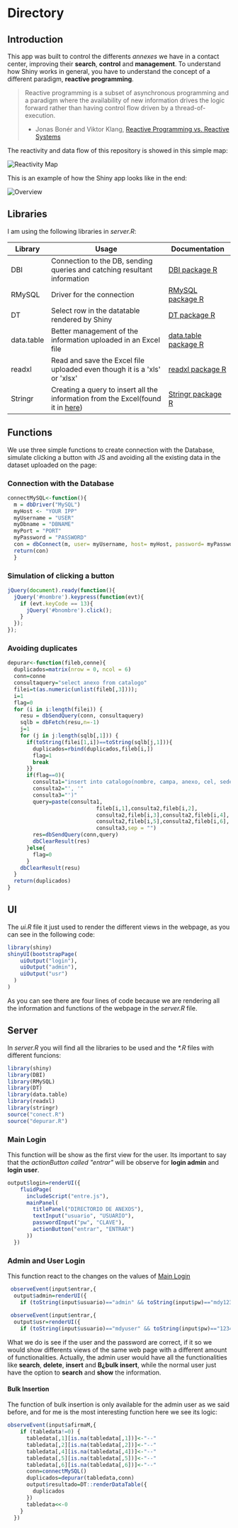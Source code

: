 # Directory

## Introduction
This app was built to control the differents *annexes* we have in a contact center, improving their **search**, **control** and **management**.
To understand how Shiny works in general, you have to understand the concept of a different paradigm, **reactive programming**.

> Reactive programming is a subset of asynchronous programming and a paradigm where the availability of new information drives the logic forward rather than having control flow driven by a thread-of-execution.
>- Jonas Bonér and Viktor Klang, [Reactive Programming vs. Reactive Systems](https://www.oreilly.com/ideas/reactive-programming-vs-reactive-systems)

The reactivity and data flow of this repository is showed in this simple map:

![Reactivity Map](https://user-images.githubusercontent.com/31576039/45839122-11f51680-bcd9-11e8-9e41-f906d103aa4f.png)

This is an example of how the Shiny app looks like in the end:

![Overview](https://user-images.githubusercontent.com/31576039/45829616-f847d500-bcc0-11e8-9883-ce55a82eb261.png)

## Libraries
I am using the following libraries in *server.R*:

Library | Usage | Documentation
------- | ----- | -------------
DBI | Connection to the DB, sending queries and catching resultant information | [DBI package R](https://www.rdocumentation.org/packages/DBI/versions/0.5-1)
RMySQL | Driver for the connection | [RMySQL package R](https://www.rdocumentation.org/packages/RMySQL/versions/0.10.15)
DT | Select row in the datatable rendered by Shiny | [DT package R](https://www.rdocumentation.org/packages/DT/versions/0.4)
data.table | Better management of the information uploaded in an Excel file | [data.table package R](https://www.rdocumentation.org/packages/data.table/versions/1.11.6)
readxl | Read and save the Excel file uploaded even though it is a 'xls' or 'xlsx' | [readxl package R](https://www.rdocumentation.org/packages/readxl/versions/1.1.0)
Stringr | Creating a query to insert all the information from the Excel(found it in [here](https://user-images.githubusercontent.com/31576039/45834019-c425e180-bccb-11e8-9321-04dc81f1d093.png)) | [Stringr package R](https://www.rdocumentation.org/packages/stringr/versions/1.3.1)

## Functions
We use three simple functions to create connection with the Database, simulate clicking a button with JS and avoiding all the existing data in the dataset uploaded on the page:

### Connection with the Database
```R
connectMySQL<-function(){
  m = dbDriver("MySQL")
  myHost <- "YOUR IPP"
  myUsername = "USER"
  myDbname = "DBNAME"
  myPort = "PORT"
  myPassword = "PASSWORD"
  con = dbConnect(m, user= myUsername, host= myHost, password= myPassword, dbname= myDbname, port= myPort)
  return(con)
  }
```

### Simulation of clicking a button
```javascript
jQuery(document).ready(function(){
  jQuery('#nombre').keypress(function(evt){
    if (evt.keyCode == 13){
      jQuery('#bnombre').click();
    }
  });
});
```

### Avoiding duplicates
```R
depurar<-function(fileb,conne){
  duplicados=matrix(nrow = 0, ncol = 6)
  conn=conne
  consultaquery="select anexo from catalogo"
  filei=t(as.numeric(unlist(fileb[,3])));
  i=1
  flag=0
  for (i in i:length(filei)) {
    resu = dbSendQuery(conn, consultaquery)
    sqlb = dbFetch(resu,n=-1)
    j=1
    for (j in j:length(sqlb[,1])) {
      if(toString(filei[1,i])==toString(sqlb[j,1])){
        duplicados=rbind(duplicados,fileb[i,])
        flag=1
        break
      }}
      if(flag==0){
        consulta1="insert into catalogo(nombre, campa, anexo, cel, sede,cargo) value ('"
        consulta2="', '"
        consulta3="')"
        query=paste(consulta1,
                            fileb[i,1],consulta2,fileb[i,2],
                            consulta2,fileb[i,3],consulta2,fileb[i,4],
                            consulta2,fileb[i,5],consulta2,fileb[i,6],
                            consulta3,sep = "")
        res=dbSendQuery(conn,query)
        dbClearResult(res)
      }else{
        flag=0
      }
    dbClearResult(resu)
  }
  return(duplicados)
}
```

## UI
The *ui.R* file it just used to render the different views in the webpage, as you can see in the following code:
```R
library(shiny)
shinyUI(bootstrapPage(
    uiOutput("login"),
    uiOutput("admin"),
    uiOutput("usr")
  )
)
```
As you can see there are four lines of code because we are rendering all the information and functions of the webpage in the *server.R* file.

## Server
In *server.R* you will find all the libraries to be used and the _*.R_ files with different funcions:
```R
library(shiny)
library(DBI)
library(RMySQL)
library(DT)
library(data.table)
library(readxl)
library(stringr)
source("conect.R")
source("depurar.R")
```
### Main Login
This function will be show as the first view for the user. Its important to say that the *actionButton called "entrar"* will be observe for **login admin** and **login user**.
```R
output$login=renderUI({
    fluidPage(
      includeScript("entre.js"),
      mainPanel(
        titlePanel("DIRECTORIO DE ANEXOS"),
        textInput("usuario", "USUARIO"),
        passwordInput("pw", "CLAVE"),
        actionButton("entrar", "ENTRAR")
      ))
  })
  ```
### Admin and User Login
This function react to the changes on the values of [Main Login](https://github.com/AndreAlz/Directory/blob/master/README.md#main-login)
  ```R
   observeEvent(input$entrar,{
    output$admin=renderUI({
      if (toString(input$usuario)=="admin" && toString(input$pw)=="mdy12345") {...}
      
   observeEvent(input$entrar,{
    output$usr=renderUI({
      if (toString(input$usuario)=="mdyuser" && toString(input$pw)=="12345") {...}
  ```
What we do is see if the user and the password are correct, if it so we would show differents views of the same web page with a different amount of functionalities. Actually, the admin user would have all the functionalities like **search**, **delete**, **insert** and **B¿bulk insert**, while the normal user just have the option to **search** and **show** the information.

#### Bulk Insertion
The function of bulk insertion is only available for the admin user as we said before, and for me is the most interesting function here we see its logic:
```R
observeEvent(input$afirmaM,{
    if (tabledata!=0) {
      tabledata[,1][is.na(tabledata[,1])]<-"--"
      tabledata[,2][is.na(tabledata[,2])]<-"--"
      tabledata[,4][is.na(tabledata[,4])]<-"--"
      tabledata[,5][is.na(tabledata[,5])]<-"--"
      tabledata[,6][is.na(tabledata[,6])]<-"--"
      conn=connectMySQL()
      duplicados=depurar(tabledata,conn)
      output$resultado=DT::renderDataTable({
        duplicados
      })
      tabledata<<-0
    }
  })
```
